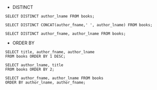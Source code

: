 - DISTINCT

`SELECT DISTINCT author_lname FROM books;`

`SELECT DISTINCT CONCAT(author_fname,' ', author_lname) FROM books;`

`SELECT DISTINCT author_fname, author_lname FROM books;`

- ORDER BY

```
SELECT title, author_fname, author_lname 
FROM books ORDER BY 1 DESC;
```

``` 
SELECT author_lname, title
FROM books ORDER BY 2;
```

``` 
SELECT author_fname, author_lname FROM books 
ORDER BY author_lname, author_fname;
```